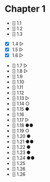 # Chapter 1

- [] 1.1
- [] 1.2
- [] 1.3
- [x] 1.4 ▷
- [x] 1.5 ▷
- [x] 1.6 ▷
- [] 1.7 ▷
- [] 1.8 ▷
- [] 1.9
- [] 1.10
- [] 1.11
- [] 1.12
- [] 1.13 ▷
- [] 1.14 ○
- [] 1.15 ●
- [] 1.16
- [] 1.17 ▷
- [] 1.18 ●●
- [] 1.19 ○
- [] 1.20 ●
- [] 1.21 ●●
- [] 1.22 ●
- [] 1.23 ●
- [] 1.24 ●●
- [] 1.25
- [] 1.26
- [] 1.26
